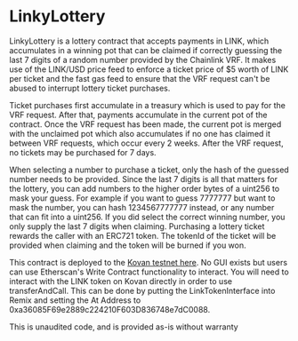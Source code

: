 # LinkyLottery

LinkyLottery is a lottery contract that accepts payments in LINK, which accumulates in a winning pot that can be claimed if correctly guessing the last 7 digits of a random number provided by the Chainlink VRF. It makes use of the LINK/USD price feed to enforce a ticket price of $5 worth of LINK per ticket and the fast gas feed to ensure that the VRF request can't be abused to interrupt lottery ticket purchases.

Ticket purchases first accumulate in a treasury which is used to pay for the VRF request. After that, payments accumulate in the current pot of the contract. Once the VRF request has been made, the current pot is merged with the unclaimed pot which also accumulates if no one has claimed it between VRF requests, which occur every 2 weeks. After the VRF request, no tickets may be purchased for 7 days.

When selecting a number to purchase a ticket, only the hash of the guessed number needs to be provided. Since the last 7 digits is all that matters for the lottery, you can add numbers to the higher order bytes of a uint256 to mask your guess. For example if you want to guess 7777777 but want to mask the number, you can hash 1234567777777 instead, or any number that can fit into a uint256. If you did select the correct winning number, you only supply the last 7 digits when claiming. Purchasing a lottery ticket rewards the caller with an ERC721 token. The tokenId of the ticket will be provided when claiming and the token will be burned if you won.

This contract is deployed to the [Kovan testnet here](https://kovan.etherscan.io/address/0x4624da54a6379abca4896de793803af554588b92#code). No GUI exists but users can use Etherscan's Write Contract functionality to interact. You will need to interact with the LINK token on Kovan directly in order to use transferAndCall. This can be done by putting the LinkTokenInterface into Remix and setting the At Address to 0xa36085F69e2889c224210F603D836748e7dC0088.

This is unaudited code, and is provided as-is without warranty
